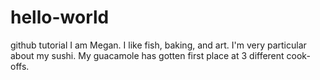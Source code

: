 # hello-world
github tutorial
I am Megan. I like fish, baking, and art. I'm very particular about my sushi. My guacamole has gotten first place at 3 different cook-offs. 
